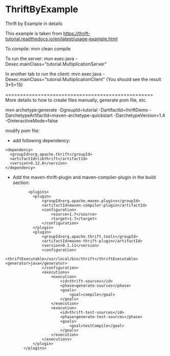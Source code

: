 # ThriftByExample
Thrift by Example in details

This example is taken from https://thrift-tutorial.readthedocs.io/en/latest/usage-example.html

To compile:
mvn clean compile

To run the server: 
mvn exec:java -Dexec.mainClass="tutorial.MultiplicationServer"

In another tab to run the client:
mvn exec:java -Dexec.mainClass="tutorial.MultiplicationClient"
(You should see the result 3*5=15)


==================================================<br/>
More details to how to create files manually, generate pom file, etc. 

mvn archetype:generate -DgroupId=tutorial -DartifactId=thriftDemo -DarchetypeArtifactId=maven-archetype-quickstart -DarchetypeVersion=1.4 -DinteractiveMode=false

modify pom file:
- add following dependency:
```
<dependency>
  <groupId>org.apache.thrift</groupId>
  <artifactId>libthrift</artifactId>
  <version>0.12.0</version>
</dependency>
```
- Add the maven-thrift-plugin and maven-compiler-plugin in the build section:
```
          <plugins>
            <plugin>
                <groupId>org.apache.maven.plugins</groupId>
                <artifactId>maven-compiler-plugin</artifactId>
                <configuration>
                    <source>1.7</source>
                    <target>1.7</target>
                </configuration>
            </plugin>
            <plugin>
                <groupId>org.apache.thrift.tools</groupId>
                <artifactId>maven-thrift-plugin</artifactId>
                <version>0.1.11</version>
                <configuration>
                    <thriftExecutable>/usr/local/bin/thrift</thriftExecutable>
<generator>java</generator>
                </configuration>
                <executions>
                    <execution>
                        <id>thrift-sources</id>
                        <phase>generate-sources</phase>
                        <goals>
                            <goal>compile</goal>
                        </goals>
                    </execution>
                    <execution>
                        <id>thrift-test-sources</id>
                        <phase>generate-test-sources</phase>
                        <goals>
                            <goal>testCompile</goal>
                        </goals>
                    </execution>
                </executions>
            </plugin>
        </plugins>
```
